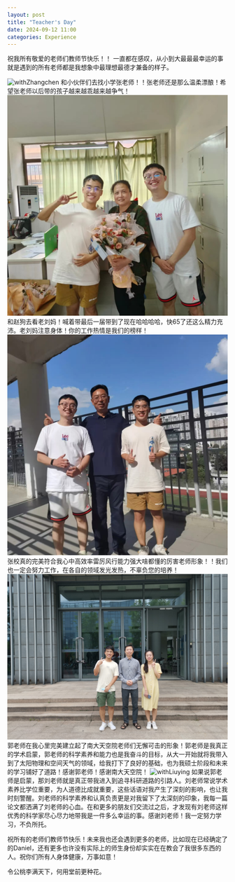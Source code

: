 ```yaml
---
layout: post
title: "Teacher's Day"
date: 2024-09-12 11:00
categories: Experience
---
```


祝我所有敬爱的老师们教师节快乐！！
一直都在感叹，从小到大最最最幸运的事就是遇到的所有老师都是我想象中最理想最德才兼备的样子。

![withZhangchen](/assets/img/daily/Teacher_Day/with_Zhangchen.jpg)
    和小伙伴们去找小学张老师！！张老师还是那么温柔漂酿！希望张老师以后带的孩子越来越乖越来越争气！
![withLiujing](/assets/img/daily/Teacher_Day/with_Liujing.jpg)
    和赵狗去看老刘妈！喊着带最后一届带到了现在哈哈哈哈，快65了还这么精力充沛。老刘妈注意身体！你的工作热情是我们的榜样！
![withZhangning](/assets/img/daily/Teacher_Day/with_Zhangning.jpg)
    张校真的完美符合我心中高效率雷厉风行能力强大啥都懂的厉害老师形象！！我们也一定会努力工作，在各自的领域发光发热，不辜负您的培养！
![withGuoyang](/assets/img/daily/Teacher_Day/with_Guoyang.jpg)
    郭老师在我心里完美建立起了南大天空院老师们无懈可击的形象！郭老师是我真正的学术启蒙，郭老师的科学素养和能力也是我奋斗的目标，从大一开始就将我带入到了太阳物理和空间天气的领域，给我打下了良好的基础，也为我硕士阶段和未来的学习铺好了道路！感谢郭老师！感谢南大天空院！
![withLiuying](/assets/img/daily/Teacher_Day/with_Liuying.jpg)
    如果说郭老师是启蒙，那刘老师就是真正带我进入到追寻科研道路的引路人。刘老师常说学术素养比学位重要，为人道德比成就重要，这些话语对我产生了深刻的影响，也让我时刻警醒。刘老师的科学素养和认真负责更是对我留下了太深刻的印象，我每一篇论文都洒满了刘老师的心血。在和更多的朋友们交流过之后，才发现有刘老师这样优秀的科学家尽心尽力地带我是一件多么幸运的事。感谢刘老师！我一定努力学习，不负所托。

祝所有的老师们教师节快乐！未来我也还会遇到更多的老师，比如现在已经确定了的Daniel，还有更多也许没有实际上的师生身份却实实在在教会了我很多东西的人。祝你们所有人身体健康，万事如意！

令公桃李满天下，何用堂前更种花。


